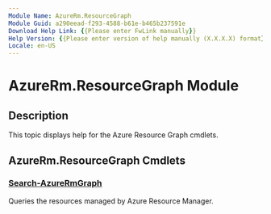 ```yaml
---
Module Name: AzureRm.ResourceGraph
Module Guid: a290eead-f293-4588-b61e-b465b237591e
Download Help Link: {{Please enter FwLink manually}}
Help Version: {{Please enter version of help manually (X.X.X.X) format}}
Locale: en-US
---
```


# AzureRm.ResourceGraph Module
## Description
This topic displays help for the Azure Resource Graph cmdlets.

## AzureRm.ResourceGraph Cmdlets
### [Search-AzureRmGraph](Search-AzureRmGraph.md)
Queries the resources managed by Azure Resource Manager.

